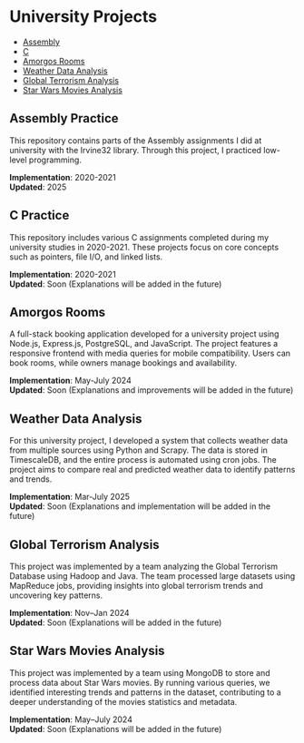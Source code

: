 # University Projects

- [Assembly](#assembly-practice)
- [C](#c-practice)
- [Amorgos Rooms](#amorgos-rooms)
- [Weather Data Analysis](#weather-data-analysis)
- [Global Terrorism Analysis](#global-terrorism-analysis)
- [Star Wars Movies Analysis](#star-wars-movies-analysis)
  
## Assembly Practice
This repository contains parts of the Assembly assignments I did at university with the Irvine32 library. Through this project, I practiced low-level programming.

**Implementation**: 2020-2021  
**Updated**: 2025

## C Practice
This repository includes various C assignments completed during my university studies in 2020-2021. These projects focus on core concepts such as pointers, file I/O, and linked lists.

**Implementation**: 2020-2021  
**Updated**: Soon (Explanations will be added in the future)

## Amorgos Rooms
A full-stack booking application developed for a university project using Node.js, Express.js, PostgreSQL, and JavaScript. The project features a responsive frontend with media queries for mobile compatibility. Users can book rooms, while owners manage bookings and availability.

**Implementation**: May-July 2024  
**Updated**: Soon (Explanations and improvements will be added in the future)

## Weather Data Analysis
For this university project, I developed a system that collects weather data from multiple sources using Python and Scrapy. The data is stored in TimescaleDB, and the entire process is automated using cron jobs. The project aims to compare real and predicted weather data to identify patterns and trends.

**Implementation**: Mar-July 2025  
**Updated**: Soon (Explanations and implementation will be added in the future)

## Global Terrorism Analysis
This project was implemented by a team analyzing the Global Terrorism Database using Hadoop and Java. The team processed large datasets using MapReduce jobs, providing insights into global terrorism trends and uncovering key patterns.

**Implementation**: Nov–Jan 2024  
**Updated**: Soon (Explanations will be added in the future)

## Star Wars Movies Analysis
This project was implemented by a team using MongoDB to store and process data about Star Wars movies. By running various queries, we identified interesting trends and patterns in the dataset, contributing to a deeper understanding of the movies statistics and metadata.

**Implementation**: May–July 2024   
**Updated**: Soon (Explanations will be added in the future)
